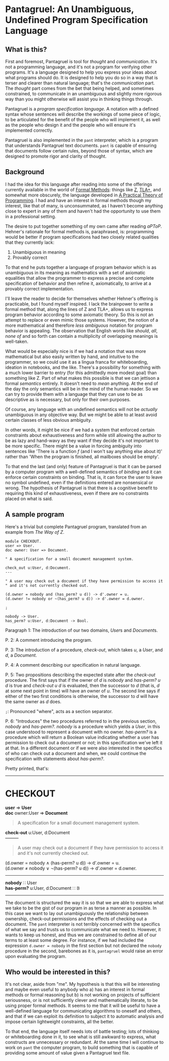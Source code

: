 # Pantagruel: An Unambiguous, Undefined Program Specification Language

## What is this?

First and foremost, Pantagruel is tool for *thought* and
*communication*. It's not a programming language, and it's not a program
for verifying other programs. It's a language designed to help you express
your ideas about what programs should do. It is designed to help you do
so in a way that is terser and clearer than natural language; that's the
*communication* part. The *thought* part comes from the bet that being
helped, and sometimes constrained, to communicate in an unambiguous and
slightly more rigorous way than you might otherwise will assist you in
thinking things through.

Pantagruel is a *program specification language*. A notation with
a defined syntax whose sentences will describe the workings of some
piece of logic, to be articulated for the benefit of the people who
will implement it, as well as the people who design it and the people
who will ensure it's implemented correctly.

Pantagruel is also implemented in the `pant` interpreter, which is a
program that understands Pantagruel text documents. `pant` is capable
of ensuring that documents follow certain rules, beyond those of syntax,
which are designed to promote rigor and clarity of thought.

## Background

I had the idea for this language after reading into some of the offerings
currently available in the world of [Formal Methods][FM]: things like
[Z], [TLA+], and somewhat more obscurely, the language developed in [A
Practical Theory of Programming][practheo]. I had and have an interest in
formal methods though my interest, like that of many, is unconsummated,
as I haven't become anything close to expert in any of them and haven't
had the opportunity to use them in a professional setting.

[FM]: https://users.ece.cmu.edu/~koopman/des_s99/formal_methods/

[Z]: https://staff.washington.edu/jon/z-book/index.html

[TLA+]: http://lamport.azurewebsites.net/tla/tla.html

[practheo]: http://www.cs.toronto.edu/~hehner/aPToP/

The desire to put together something of my own came after reading
*aPToP*. Hehner's rationale for formal methods is, paraphrased, is:
programming would be better if program specifications had two closely
related qualities that they currently lack:

1. Unambiguous in meaning
2. Provably correct

To that end he puts together a language of program behavior which is
as unambiguous in its meaning as mathematics with a set of axiomatic
equalities that allow the programmer to express a precise and complete
specification of behavior and then refine it, axiomatically, to arrive
at a provably correct implementation.

I'll leave the reader to decide for themselves whether Hehner's offering
is practicable, but I found myself inspired. I lack the brainpower to
write a formal method that, along the lines of Z and TLA+, allows us
to express program behavior according to some axiomatic theory. So this
is not an attempt to replace or even mimic those systems. However, the
notion of a more mathematical and therefore *less ambiguous* notation
for program behavior is appealing. The observation that English words
like *should*, *all*, *none of* and so forth can contain a multiplicity
of overlapping meanings is well-taken.

What would be especially nice is if we had a notation that was more
mathematical but also easily written by hand, and intuitive to the
programmer, so we could use it as a lingua franca for whiteboarding,
ideation in notebooks, and the like. There's a possibility for something
with a much lower barrier to entry (for this admittedly more modest
goal) than something like Z. Part of what makes this possible is that we
can jettison a formal *semantics* entirely. It doesn't need to *mean*
anything. At the end of the day the only semantics will be in the mind
of the human reader. So we can try to provide them with a language that
they can use to be as descriptive as is necessary, but only for their
own purposes.

Of course, any language with an undefined semantics will not be *actually*
unambiguous in any objective way. But we might be able to at least avoid
certain classes of less obvious ambiguity.

In other words, it might be nice if we had a system that enforced
certain constraints about exhaustiveness and form while still allowing
the author to be as lazy and hand-wavy as they want if they decide it's
not important to be more specific. There might be a value in forcing
ambiguity into sentences like 'There is a function *f* (and I won't
say anything else about it)' rather than 'When the program is finished,
all mailboxes should be empty'.

To that end the last (and only) feature of Pantagruel is that it can be
parsed by a computer program with a well-defined semantics of *binding*
and it can enforce certain constraints on binding. That is, it can
force the user to leave no symbol undefined, even if the definitions
entered are nonsensical or wrong. The hypothesis of Pantagruel is that
there is a cognitive benefit to requiring this kind of exhaustiveness,
even if there are no constraints placed on what is said.

## A sample program

Here's a trivial but complete Pantagruel program, translated from an example from *The Way of Z*.

```pantagruel
module CHECKOUT.
user => User.
doc owner: User => Document.

" A specification for a small document management system.

check_out u:User, d:Document.
---

" A user may check out a document if they have permission to access it
" and it's not currently checked out.

(d.owner = nobody and (has_perm? u d)) -> d'.owner = u.
(d.owner != nobody or ~(has_perm? u d)) -> d'.owner = d.owner.

;

nobody -> User.
has_perm? u:User, d:Document -> Bool.
```

Paragraph 1: The introduction of our two domains, *User*s and *Document*s.

P. 2: A comment introducing the program.

P. 3: The introduction of a procedure, *check-out*, which takes *u*,
a *User*, and *d*, a *Document*.

P. 4: A comment describing our specification in natural language.

P. 5: Two propositions describing the expected state after the
*check-out* procedure. The first says that if the owner of *d* is
*nobody* and *has-perm? u d* is true and *check-out u d* is evaluated,
then the successor to *d* (that is, *d* at some next point in time) will
have an owner of *u*. The second line says if either of the two first
conditions is otherwise, the successor to *d* will have the same owner
as *d* does.

`;`: Pronounced "where", acts as a section separator.

P. 6: "Introduces" the two procedures referred to in the previous section,
*nobody* and *has-perm?*. *nobody* is a procedure which yields a *User*,
in this case understood to represent a document with no owner. *has-perm?*
is a procedure which will return a Boolean value indicating whether a user
has permission to check out a document or not; in this specification
we've left it at that. In a different document or if we were also
interested in the specifics of who can check out a document and when,
we could continue the specification with statements about *has-perm?*.

Pretty printed, that's:

----------------

# CHECKOUT

**user** ⇒ **User**  \
**doc** owner:User ⇒ **Document**

> A specification for a small document management system.

**check-out** u:User, d:Document  \
―――

> A user may check out a document if they have permission to access it
> and it's not currently checked out.

(d.owner = nobody ∧ (has-perm? u d)) → d'.owner = u.  \
(d.owner ≠ nobody ∨ ¬(has-perm? u d)) → d'.owner = d.owner.

***

**nobody** ∷ User  \
**has-perm?** u:User, d:Document ∷ 𝔹

---------------

The document is structured the way it is so that we are able to express
what we take to be the gist of our program in as terse a manner as
possible. In this case we want to lay out unambiguously the relationship
between ownership, check-out permissions and the effects of checking
out a document. The `pant` interpreter is not terribly concerned with
the specifics of what we say and trusts us to communicate what we need
to. However, it wants to keep us honest, and thus we are constrained
to define all of our terms to at least some degree. For instance, if we
had included the expression `d.owner = nobody` in the first section but
not declared the `nobody` procedure in the second, barebones as it is,
`pantagruel` would raise an error upon evaluating the program.

## Who would be interested in this?

It's not clear, aside from "me". My hypothesis is that this will be
interesting and maybe even useful to anybody who a) has an interest in
formal methods or formal reasoning but b) is not working on projects of
sufficient seriousness, or is not sufficiently clever and mathematically
literate, to be using proper formal methods. It seems to me that it will
be useful to have a well-defined language for communicating algorithms to
oneself and others, and that if we can exploit its definition to subject
it to automatic analysis and impose certain lightweight constraints, all
the better.

To that end, the language itself needs lots of battle testing; lots
of thinking or whiteboarding done in it, to see what is still awkward
to express, what constructs are unnecessary or redundant. At the same
time I will continue to work on `pant` the computer program, to
build something that is capable of providing some amount of value given
a Pantagruel text file.
